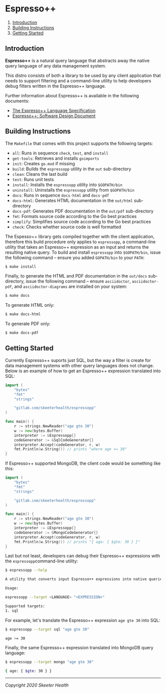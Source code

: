 # Espresso++

<!-- TOC -->
1. [Introduction](#introduction)
2. [Building Instructions](#building-instructions)
3. [Getting Started](#getting-started)
<!-- /TOC -->

<a id="markdown-introduction" name="introduction"></a>
## Introduction

**Espresso++** is a natural query language that abstracts away the native query language
of any data management system.

This distro consists of both a library to be used by any client application that
needs to support filtering and a command-line utility to help developers debug
filters written in the Espresso++ language.

Further information about Espresso++ is available in the following documents:
* [The Espresso++ Language Specification](docs/espressopp-spec.adoc)
* [Espresso++: Software Design Document](docs/espressopp-sdd.adoc)

<a id="markdown-building-instructions" name="building-instructions"></a>
## Building Instructions

The `Makefile` that comes with this project supports the following targets:

* `all`:            Runs in sequence `check`, `test`, and `install`
* `get-tools`:      Retrieves and installs `goimports`
* `init`:           Creates `go.mod` if missing
* `build`:          Builds the `espressopp` utility in the `out` sub-directory
* `clean`:          Cleans the last build
* `test`:           Runs unit tests
* `install`:        Installs the `espressopp` utility into `$GOPATH/bin`
* `uninstall`:      Uninstalls the `espressopp` utility from `$GOPATH/bin`
* `docs`:           Runs in sequence `docs-html` and `docs-pdf`
* `docs-html`:      Generates HTML documentation in the `out/html` sub-directory
* `docs-pdf`:       Generates PDF documentation in the `out/pdf` sub-directory
* `fmt`:            Formats source code according to the Go best practices
* `simplify`:       Simplifies source code according to the Go best practices
* `check`:          Checks whether source code is well formatted

The Espesso++ library gets compiled together with the client application, therefore
this build procedure only applies to `espressopp`, a command-line utility that
takes an Espresso++ expression as an input and returns the resulting native query.
To build and install `espressopp` into `$GOPATH/bin`, issue the following command
&ndash; ensure you added `GOPATH/bin` to your `PATH`:

```sh
$ make install
```

Finally, to generate the HTML and PDF documentation in the `out/docs` sub-directory,
issue the following command  &ndash; ensure `asciidoctor`, `asciidoctor-pdf`, and
`asciidoctor-diagrams` are installed on your system:

```sh
$ make docs
```

To generate HTML only:

```sh
$ make docs-html
```

To generate PDF only:

```sh
$ make docs-pdf
```

<a id="markdown-getting-started" name="getting-started"></a>
## Getting Started

Currently Espresso++ suports just SQL, but the way a filter is create for data
management systems with other query languages does not change. Below is an example
of how to get an Espresso++ expression translated into SQL:

```go
import (
	"bytes"
	"fmt"
	"strings"

	"gitlab.com/skeeterhealth/espressopp"
)

func main() {
	r := strings.NewReader("age gte 30")
	w := new(bytes.Buffer)
	interpreter := &Espressopp{}
	codeGenerator := &SqlCodeGenerator{}
	interpreter.Accept(codeGenerator, r, w)
	fmt.Println(w.String()) // prints "where age >= 30"
}

```
If Espresso++ supported MongoDB, the client code would be something like this: 

```go
import (
	"bytes"
	"fmt"
	"strings"

	"gitlab.com/skeeterhealth/espressopp"
)

func main() {
	r := strings.NewReader("age gte 30")
	w := new(bytes.Buffer)
	interpreter := &Espressopp{}
	codeGenerator := &MongoCodeGenerator{}
	interpreter.Accept(codeGenerator, r, w)
	fmt.Println(w.String()) // prints "{ age: { $gte: 30 } }"
}
```

Last but not least, developers can debug their Espresso++ expressions with the
`espressopp`command-line utility:

```sh
$ espressopp --help

A utility that converts input Espresso++ expressions into native queries.

Usage:

espressopp --target <LANGUAGE> "<EXPRESSION>"

Supported targets:
1. sql
```

For example, let's translate the Espresso++ expression `age gte 30` into SQL:

```sh
$ espressopp --target sql "age gte 30"

age >= 30
```

Finally, the same Espresso++ expression translated into MongoDB query language:

 ```sh
$ espressopp --target mongo "age gte 30"

{ age: { $gte: 30 } }
 ```

---

*Copyright 2020 Skeeter Health*

